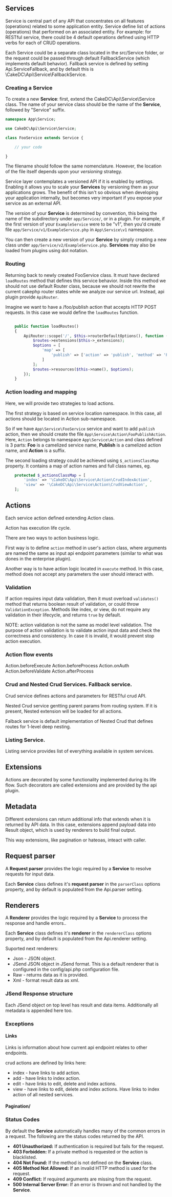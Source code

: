 
## Services 

Service is central part of any API that concentrates on all features (operations) related to some application entity.
Service define list of actions (operations) that performed on an associated entity.
For example: for RESTful service, there could be  4 default operations defined using HTTP verbs for each of CRUD operations.

Each Service could be a separate class located in the src/Service folder, or the request could be passed through default FallbackService (which implements default behavior). 
Fallback service is defined by setting Api.ServiceFallback, and by default this is \CakeDC\Api\Service\FallbackService.

### Creating a Service


To create a new **Service**: first, extend the CakeDC\Api\Service\Service class. The name of your service class should be the name of the **Service**, followed by "Service" suffix. 

```php
namespace App\Service;

use CakeDC\Api\Service\Service;

class FooService extends Service {

	// your code

}
```

The filename should follow the same nomenclature. However, the location of the file itself depends upon your *versioning* strategy.

Service layer contemplates a versioned API if it is enabled by settings. Enabling it allows you to scale your **Services** by versioning them as your applications grows. The benefit of this isn't so obvious when developing your application internally, but becomes very important if you expose your service as an external API.

The *version* of your **Service** is determined by convention, this being the name of the subdirectory under ```app/Service/```, or in a plugin. For example, if the first version of your ```ExampleService``` were to be "v1", then you'd create file ```app/Service/v1/ExampleService.php``` in ```App\Service\v1``` namespace.


You can then create a new version of your **Service** by simply creating a new class under ```app/Service/v2/ExampleService.php```. **Services** may also be loaded from plugins using dot notation.

### Routing

Returning back to newly created FooService class. It must have declared ```loadRoutes``` method that defines this service behavior. Inside this method we should not use default Router class, because we should not rewrite the current cakephp router states while we analyze our service url. Instead, api plugin provide ```ApiRouter```.

Imagine we want to have a /foo/publish action that accepts HTTP POST requests.
In this case we would define the ```loadRoutes``` function.

```php

    public function loadRoutes()
    {
        ApiRouter::scope('/', $this->routerDefaultOptions(), function (RouteBuilder $routes) {
            $routes->extensions($this->_extensions);
            $options = [
                'map' => [
                    'publish' => ['action' => 'publish', 'method' => 'POST', 'path' => ''],
                ]
            ];
            $routes->resources($this->name(), $options);
        });
	}
```

### Action loading and mapping

Here, we will provide two strategies to load actions.

The first strategy is based on service location namespace.
In this case, all actions should be located in Action sub-namespace.

So if we have ```App\Service\FooService``` service and want to add ```publish``` action, then we should create the file ```App\Service\Action\FooPublishAction```. Here, ```Action```  belongs to namespace ```App\Service\Action``` and class defined is 3 parts: **Foo** is a camelized service name, **Publish** is a camelized action name, and **Action** is a suffix.

The second loading strategy could be achieved using ``` $_actionsClassMap ``` property. It contains a map of action names and full class names, eg.

```php
    protected $_actionsClassMap = [
        'index' => '\CakeDC\Api\Service\Action\CrudIndexAction',
        'view' => '\CakeDC\Api\Service\Action\CrudViewAction',
    ];
```

## Actions

Each service action defined extending Action class.

Action has execution life cycle.

There are two ways to action business logic.

First way is to define `action` method in user's action class, where arguments are named the same as input api endpoint parameters (similar to what was dones in the enterprise plugin).

Another way is to have action logic located in `execute` method. In this case, method does not accept any parameters the user should interact with. 


### Validation

If action requires input data validation, then it must overload ```validates()``` method that returns boolean result of validation, or could throw ```ValidationException```.  Methods like index, or view, do not require any validation in their lifecycle, and returns ```true``` by default.

NOTE:  action validation is not the same as model level validation. The purpose of action validation is to validate action input data and check the correctness and consistency. In case it is invalid, it would prevent stop action execution.

### Action flow events

Action.beforeExecute
Action.beforeProcess
Action.onAuth
Action.beforeValidate
Action.afterProcess

### Crud and Nested Crud Services. Fallback service.

Crud service defines actions and parameters for RESTful crud API.

Nested Crud service gentting parent params from routing system. If it is present, Nested extension will be loaded for all actions.

Falback service is default implementation of Nested Crud that defines routes for 1-level deep nesting. 



### Listing Service.

Listing service provides list of everything available in system services.

## Extensions

Actions are decorated by some functionality implemented during its life flow. Such decorators are called extensions and are provided by the api plugin.


## Metadata

Different extensions can return additional info that extends when it is returned by API data.
In this case, extensions append payload data into Result object, which is used by renderers to build final output.

This way extensions, like pagination or hateoas, inteact with caller.

## Request parser

A **Request parser** provides the logic required by a **Service** to resolve requests for input data.

Each **Service** class defines it's **request parser** in the ```parserClass``` options property, and by default is populated from the Api.parser setting.

## Renderers

A **Renderer** provides the logic required by a **Service** to process the response and handle errors..

Each **Service** class defines it's **renderer** in the ```rendererClass``` options property, and by default is populated from the Api.renderer setting.

Suported next renderers:

* Json - JSON object.
* JSend JSON object in JSend format. This is a default renderer that is configured in the config/api.php configuration file.
* Raw - returns data as it is provided.
* Xml - format result data as xml.

### JSend Response structure

Each JSend object on top level has result and data items.
Additionally all metadata is appended here too.

### Exceptions

#### Links 

Links is information about how current api endpoint relates to other endpoints.

crud actions are defined by links here:
* index - have links to add action.
* add - have links to index action.
* edit - have links to edit, delete and index actions.
* view - have links to edit, delete and index actions. Have links to index action of all nested services.

#### Pagination/

### Status Codes

By default the **Service** automatically handles many of the common errors in a request. The following are the status codes returned by the API.

* **401 Unauthorized:** If authentication is required but fails for the request.
* **403 Forbidden:** If a private method is requested or the action is blacklisted.
* **404 Not Found:** If the method is not defined on the **Service** class.
* **405 Method Not Allowed:** If an invalid HTTP method is used for the request.
* **409 Conflict:** If required arguments are missing from the request.
* **500 Internal Server Error:** If an error is thrown and not handled by the **Service**.
